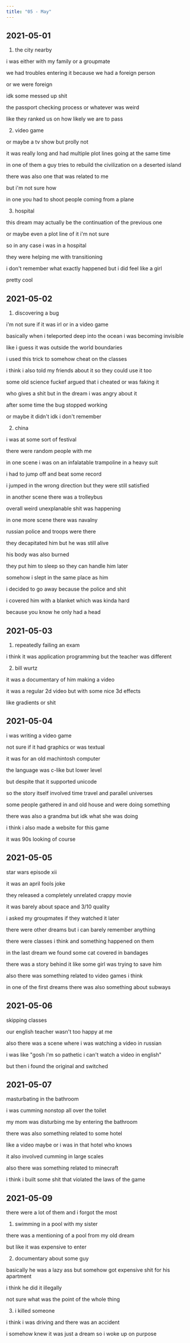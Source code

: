 ```yaml
---
title: "05 - May"
---
```


## 2021-05-01

1. the city nearby

i was either with my family or a groupmate

we had troubles entering it because we had a foreign person

or we were foreign

idk some messed up shit

the passport checking process or whatever was weird

like they ranked us on how likely we are to pass

2. video game

or maybe a tv show but prolly not

it was really long and had multiple plot lines going at the same time

in one of them a guy tries to rebuild the civilization on a deserted
island

there was also one that was related to me

but i'm not sure how

in one you had to shoot people coming from a plane

3. hospital

this dream may actually be the continuation of the previous one

or maybe even a plot line of it i'm not sure

so in any case i was in a hospital

they were helping me with transitioning

i don't remember what exactly happened but i did feel like a girl

pretty cool

## 2021-05-02

1. discovering a bug

i'm not sure if it was irl or in a video game

basically when i teleported deep into the ocean i was becoming
invisible

like i guess it was outside the world boundaries

i used this trick to somehow cheat on the classes

i think i also told my friends about it so they could use it too

some old science fuckef argued that i cheated or was faking it

who gives a shit but in the dream i was angry about it

after some time the bug stopped working

or maybe it didn't idk i don't remember

2. china

i was at some sort of festival

there were random people with me

in one scene i was on an infalatable trampoline in a heavy suit

i had to jump off and beat some record

i jumped in the wrong direction but they were still satisfied

in another scene there was a trolleybus

overall weird unexplanable shit was happening

in one more scene there was navalny

russian police and troops were there

they decapitated him but he was still alive

his body was also burned

they put him to sleep so they can handle him later

somehow i slept in the same place as him

i decided to go away because the police and shit

i covered him with a blanket which was kinda hard

because you know he only had a head

## 2021-05-03

1. repeatedly failing an exam

i think it was application programming but the teacher was different

2. bill wurtz

it was a documentary of him making a video

it was a regular 2d video but with some nice 3d effects

like gradients or shit

## 2021-05-04

i was writing a video game

not sure if it had graphics or was textual

it was for an old machintosh computer

the language was c-like but lower level

but despite that it supported unicode

so the story itself involved time travel and parallel universes

some people gathered in and old house and were doing something

there was also a grandma but idk what she was doing

i think i also made a website for this game

it was 90s looking of course

## 2021-05-05

star wars episode xii

it was an april fools joke

they released a completely unrelated crappy movie

it was barely about space and 3/10 quality

i asked my groupmates if they watched it later

there were other dreams but i can barely remember anything

there were classes i think and something happened on them

in the last dream we found some cat covered in bandages

there was a story behind it like some girl was trying to save him

also there was something related to video games i think

in one of the first dreams there was also something about subways

## 2021-05-06

skipping classes

our english teacher wasn't too happy at me

also there was a scene where i was watching a video in russian

i was like "gosh i'm so pathetic i can't watch a video in english"

but then i found the original and switched

## 2021-05-07

masturbating in the bathroom

i was cumming nonstop all over the toilet

my mom was disturbing me by entering the bathroom

there was also something related to some hotel

like a video maybe or i was in that hotel who knows

it also involved cumming in large scales

also there was something related to minecraft

i think i built some shit that violated the laws of the game

## 2021-05-09

there were a lot of them and i forgot the most

1. swimming in a pool with my sister

there was a mentioning of a pool from my old dream

but like it was expensive to enter

2. documentary about some guy

basically he was a lazy ass but somehow got expensive shit for his
apartment

i think he did it illegally

not sure what was the point of the whole thing

3. i killed someone

i think i was driving and there was an accident

i somehow knew it was just a dream so i woke up on purpose
